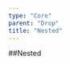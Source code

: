 ```yaml
---
type: "Core"
parent: "Drop"
title: "Nested"
---
```


##Nested

<demo>
  <demovanilla src="inline/core/drop/nested">
  </demovanilla>
</demo>
